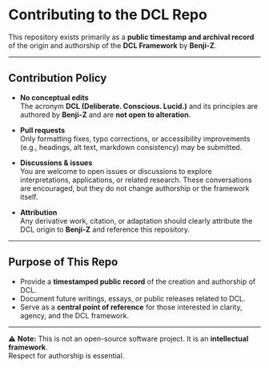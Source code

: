 # Contributing to the DCL Repo

This repository exists primarily as a **public timestamp and archival record** of the origin and authorship of the **DCL Framework** by **Benji-Z**.  

---

## Contribution Policy

- **No conceptual edits**  
  The acronym **DCL (Deliberate. Conscious. Lucid.)** and its principles are authored by **Benji-Z** and are **not open to alteration**.  

- **Pull requests**  
  Only formatting fixes, typo corrections, or accessibility improvements (e.g., headings, alt text, markdown consistency) may be submitted.  

- **Discussions & issues**  
  You are welcome to open issues or discussions to explore interpretations, applications, or related research. These conversations are encouraged, but they do not change authorship or the framework itself.  

- **Attribution**  
  Any derivative work, citation, or adaptation should clearly attribute the DCL origin to **Benji-Z** and reference this repository.  

---

## Purpose of This Repo

- Provide a **timestamped public record** of the creation and authorship of DCL.  
- Document future writings, essays, or public releases related to DCL.  
- Serve as a **central point of reference** for those interested in clarity, agency, and the DCL framework.  

---

⚠️ **Note:** This is not an open-source software project. It is an **intellectual framework**.  
Respect for authorship is essential.  
